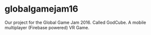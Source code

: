 # globalgamejam16
Our project for the Global Game Jam 2016. Called GodCube. A mobile multiplayer (Firebase powered) VR Game.
